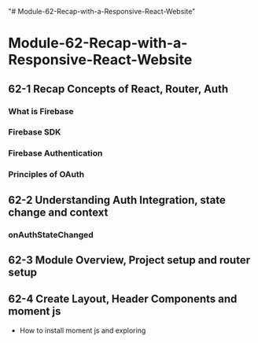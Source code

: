 "# Module-62-Recap-with-a-Responsive-React-Website"

# Module-62-Recap-with-a-Responsive-React-Website

## 62-1 Recap Concepts of React, Router, Auth

### What is Firebase

### Firebase SDK

### Firebase Authentication

### Principles of OAuth

## 62-2 Understanding Auth Integration, state change and context

### onAuthStateChanged

## 62-3 Module Overview, Project setup and router setup

## 62-4 Create Layout, Header Components and moment js

- How to install moment js and exploring
